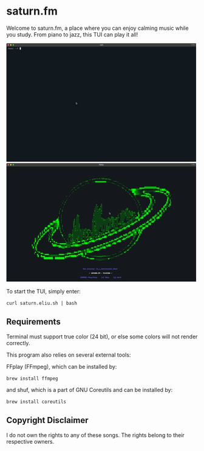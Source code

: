 # saturn.fm
Welcome to saturn.fm, a place where you can enjoy calming music while you study. From piano to jazz, this TUI can play it all!

![Demo1](demo.gif) ![Demo2](demo2.gif)

To start the TUI, simply enter:
```
curl saturn.eliu.sh | bash
```

## Requirements
Terminal must support true color (24 bit), or else some colors will not render correctly. 

This program also relies on several external tools: 

FFplay (FFmpeg), which can be installed by: 
```
brew install ffmpeg
```

and shuf, which is a part of GNU Coreutils and can be installed by: 
```
brew install coreutils
```

## Copyright Disclaimer
I do not own the rights to any of these songs. The rights belong to their respective owners. 
